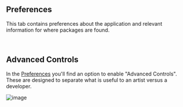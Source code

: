 ## Preferences

This tab contains preferences about the application and relevant information for where packages are found.

<br>

## Advanced Controls

In the [Preferences](#preferences) you'll find an option to enable "Advanced Controls". These are designed to separate what is useful to an artist versus a developer.

![image](https://user-images.githubusercontent.com/2152766/61855966-0bb36600-aeb9-11e9-8202-0bd9e6c98bed.png)

